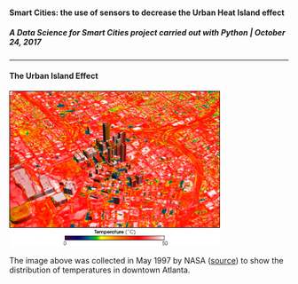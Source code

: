 #### **Smart Cities: the use of sensors to decrease the Urban Heat Island effect**
##### A Data Science for Smart Cities project carried out with Python | October 24, 2017
---


#### The Urban Island Effect

<img src="/images/Atlanta_thermal.jpg" width="380" height="280"> 


The image above was collected in May 1997 by NASA ([source](https://commons.wikimedia.org/w/index.php?curid=6026139)) 
to show the distribution of temperatures in downtown Atlanta.
